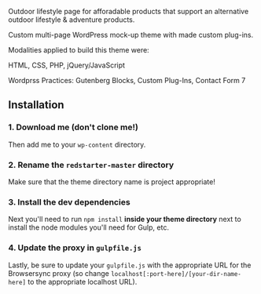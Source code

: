 Outdoor lifestyle page for afforadable products that support an alternative outdoor lifestyle & adventure products.

Custom multi-page WordPress mock-up theme with made custom plug-ins.

Modalities applied to build this theme were:

HTML, CSS, PHP, jQuery/JavaScript

Wordprss Practices: Gutenberg Blocks, Custom Plug-Ins, Contact Form 7

## Installation

### 1. Download me (don't clone me!)

Then add me to your `wp-content` directory.

### 2. Rename the `redstarter-master` directory

Make sure that the theme directory name is project appropriate!

### 3. Install the dev dependencies

Next you'll need to run `npm install` **inside your theme directory** next to install the node modules you'll need for Gulp, etc.

### 4. Update the proxy in `gulpfile.js`

Lastly, be sure to update your `gulpfile.js` with the appropriate URL for the Browsersync proxy (so change `localhost[:port-here]/[your-dir-name-here]` to the appropriate localhost URL).
